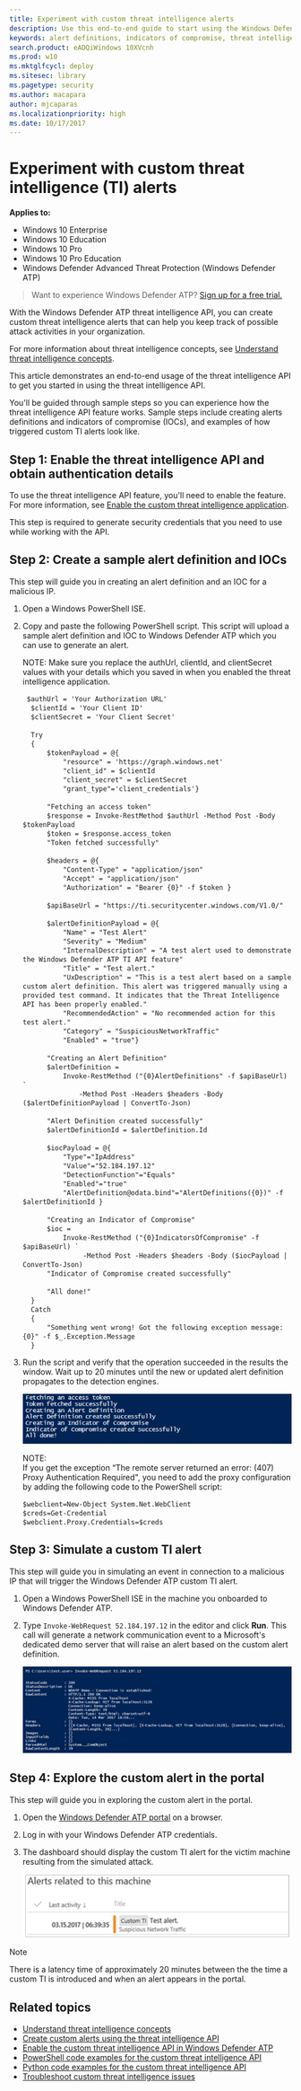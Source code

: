 ```yaml
---
title: Experiment with custom threat intelligence alerts
description: Use this end-to-end guide to start using the Windows Defender ATP threat intelligence API.
keywords: alert definitions, indicators of compromise, threat intelligence, custom threat intelligence, rest api, api
search.product: eADQiWindows 10XVcnh
ms.prod: w10
ms.mktglfcycl: deploy
ms.sitesec: library
ms.pagetype: security
ms.author: macapara
author: mjcaparas
ms.localizationpriority: high
ms.date: 10/17/2017
---
```


# Experiment with custom threat intelligence (TI) alerts

**Applies to:**

- Windows 10 Enterprise
- Windows 10 Education
- Windows 10 Pro
- Windows 10 Pro Education
- Windows Defender Advanced Threat Protection (Windows Defender ATP)



>Want to experience Windows Defender ATP? [Sign up for a free trial.](https://www.microsoft.com/en-us/WindowsForBusiness/windows-atp?ocid=docs-wdatp-experimentcustomti-abovefoldlink) 

With the Windows Defender ATP threat intelligence API, you can create custom threat intelligence alerts that can help you keep track of possible attack activities in your organization.  

For more information about threat intelligence concepts, see [Understand threat intelligence concepts](threat-indicator-concepts-windows-defender-advanced-threat-protection.md).

This article demonstrates an end-to-end usage of the threat intelligence API to get you started in using the threat intelligence API.

You'll be guided through sample steps so you can experience how the threat intelligence API feature works. Sample steps include creating alerts definitions and indicators of compromise (IOCs), and examples of how triggered custom TI alerts look like.

## Step 1: Enable the threat intelligence API and obtain authentication details
To use the threat intelligence API feature, you'll need to enable the feature. For more information, see [Enable the custom threat intelligence application](enable-custom-ti-windows-defender-advanced-threat-protection.md).

This step is required to generate security credentials that you need to use while working with the API.

## Step 2: Create a sample alert definition and IOCs
This step will guide you in creating an alert definition and an IOC for a malicious IP.

1. Open a Windows PowerShell ISE.

2. Copy and paste the following PowerShell script. This script will upload a sample alert definition and IOC to Windows Defender ATP which you can use to generate an alert.

    NOTE:
    Make sure you replace the authUrl, clientId, and clientSecret values with your details which you saved in when you enabled the threat intelligence application.

    ~~~~
     $authUrl = 'Your Authorization URL'
      $clientId = 'Your Client ID'
      $clientSecret = 'Your Client Secret'

      Try
      {
          $tokenPayload = @{
              "resource" = 'https://graph.windows.net'
              "client_id" = $clientId
              "client_secret" = $clientSecret
              "grant_type"='client_credentials'}

          "Fetching an access token"
          $response = Invoke-RestMethod $authUrl -Method Post -Body $tokenPayload
          $token = $response.access_token
          "Token fetched successfully"

          $headers = @{
              "Content-Type" = "application/json"
              "Accept" = "application/json"
              "Authorization" = "Bearer {0}" -f $token }

          $apiBaseUrl = "https://ti.securitycenter.windows.com/V1.0/"

          $alertDefinitionPayload = @{
              "Name" = "Test Alert"
              "Severity" = "Medium"
              "InternalDescription" = "A test alert used to demonstrate the Windows Defender ATP TI API feature"
              "Title" = "Test alert."
              "UxDescription" = "This is a test alert based on a sample custom alert definition. This alert was triggered manually using a provided test command. It indicates that the Threat Intelligence API has been properly enabled."
              "RecommendedAction" = "No recommended action for this test alert."
              "Category" = "SuspiciousNetworkTraffic"
              "Enabled" = "true"}

          "Creating an Alert Definition"
          $alertDefinition =
              Invoke-RestMethod ("{0}AlertDefinitions" -f $apiBaseUrl) `
                  -Method Post -Headers $headers -Body ($alertDefinitionPayload | ConvertTo-Json)

          "Alert Definition created successfully"
          $alertDefinitionId = $alertDefinition.Id

          $iocPayload = @{
              "Type"="IpAddress"
              "Value"="52.184.197.12"
              "DetectionFunction"="Equals"
              "Enabled"="true"
              "AlertDefinition@odata.bind"="AlertDefinitions({0})" -f $alertDefinitionId }

          "Creating an Indicator of Compromise"
          $ioc =
              Invoke-RestMethod ("{0}IndicatorsOfCompromise" -f $apiBaseUrl) `
                   -Method Post -Headers $headers -Body ($iocPayload | ConvertTo-Json)
          "Indicator of Compromise created successfully"

          "All done!"
      }
      Catch
      {
          "Something went wrong! Got the following exception message: {0}" -f $_.Exception.Message
      }
      ~~~~

3. Run the script and verify that the operation succeeded in the results the window. Wait up to 20 minutes until the new or updated alert definition propagates to the detection engines.

    ![Image of the script running](images/atp-running-script.png)

    NOTE:<br>
    If you get the exception “The remote server returned an error: (407) Proxy Authentication Required", you need to add the proxy configuration by adding the following code to the PowerShell script:

    ~~~~
    $webclient=New-Object System.Net.WebClient
    $creds=Get-Credential
    $webclient.Proxy.Credentials=$creds
    ~~~~

## Step 3: Simulate a custom TI alert
This step will guide you in simulating an event in connection to a malicious IP that will trigger the Windows Defender ATP custom TI alert.

1. Open a Windows PowerShell ISE in the machine you onboarded to Windows Defender ATP.

2. Type `Invoke-WebRequest 52.184.197.12` in the editor and click **Run**. This call will generate a network communication event to a Microsoft's dedicated demo server that will raise an alert based on the custom alert definition.

    ![Image of editor with command to Invoke-WebRequest](images/atp-simulate-custom-ti.png)

## Step 4: Explore the custom alert in the portal
This step will guide you in exploring the custom alert in the portal.

1.	Open the [Windows Defender ATP portal](http://securitycenter.windows.com/) on a browser.

2.	Log in with your Windows Defender ATP credentials.

3.	The dashboard should display the custom TI alert for the victim machine resulting from the simulated attack.

    ![Image of sample custom ti alert in the portal](images/atp-sample-custom-ti-alert.png)

> [!NOTE]
> There is a latency time of approximately 20 minutes between the the time a custom TI is introduced and when an alert appears in the portal.

## Related topics
- [Understand threat intelligence concepts](threat-indicator-concepts-windows-defender-advanced-threat-protection.md)
- [Create custom alerts using the threat intelligence API](custom-ti-api-windows-defender-advanced-threat-protection.md)
- [Enable the custom threat intelligence API in Windows Defender ATP](enable-custom-ti-windows-defender-advanced-threat-protection.md)
- [PowerShell code examples for the custom threat intelligence API](powershell-example-code-windows-defender-advanced-threat-protection.md)
- [Python code examples for the custom threat intelligence API](python-example-code-windows-defender-advanced-threat-protection.md)
- [Troubleshoot custom threat intelligence issues](troubleshoot-custom-ti-windows-defender-advanced-threat-protection.md)
